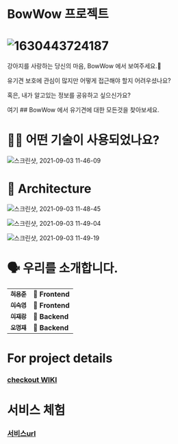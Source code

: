 # BowWow 프로젝트

# ![1630443724187](https://user-images.githubusercontent.com/74406343/131944122-ec82e856-ba4c-4b22-8491-c4af1f1415f5.jpg)

강아지를 사랑하는 당신의 마음, BowWow 에서 보여주세요.🐶

유기견 보호에 관심이 많지만 어떻게 접근해야 할지 어려우셨나요?

혹은, 내가 알고있는 정보를 공유하고 싶으신가요?

여기 ## BowWow 에서 유기견에 대한 모든것을 찾아보세요.

# 🕵🏼 어떤 기술이 사용되었나요?
![스크린샷, 2021-09-03 11-46-09](https://user-images.githubusercontent.com/74406343/131942982-3ed7c90f-ec1e-4c81-a960-a748a7c4e510.png)

# 🔨 Architecture
![스크린샷, 2021-09-03 11-48-45](https://user-images.githubusercontent.com/74406343/131943322-6c242352-ed67-4db0-80a4-1ac83ba27f1f.png)

![스크린샷, 2021-09-03 11-49-04](https://user-images.githubusercontent.com/74406343/131943332-5f9b1f44-5007-49b6-ae14-57921d223c02.png)

![스크린샷, 2021-09-03 11-49-19](https://user-images.githubusercontent.com/74406343/131943336-d92d51e9-66c4-4e67-aa61-bf00b90884d0.png)

# 🗣 우리를 소개합니다.
<table>
  <tbody>
    <tr>
      <td align="center">
        <a href="https://github.com/dydwns2441">
          <sub>
            <b>허용준</b>
          </sub>
        </a>
        <br>
      </td>
      <td>
        <strong>🚩 Frontend</strong>
      </td>
    </tr>
     <tr>
      <td align="center">
        <a href="https://github.com/22sook00">
          <sub>
            <b>이숙영</b>
          </sub>
        </a>
        <br>
      </td>
      <td>
        <strong>🏁 Frontend</strong>
      </td>
    </tr>
      <td align="center">
        <a href="https://github.com/xxrang">
          <sub>
            <b>이재랑</b>
          </sub>
        </a>
        <br>
      </td>
      <td>
        <strong>🚩 Backend </strong>
      </td>
    </tr>
    <tr>
      <td align="center">
        <a href="https://github.com/Oh-Myeongjae">
          <sub>
            <b>오명재</b>
          </sub>
        </a>
        <br>
      </td>
      <td>
        <strong>🏁 Backend </strong>
      </td>
    </tr>
    <tr>
  </tbody>
</table>

# For project details

### [checkout WIKI](https://github.com/codestates/BowWow/wiki)

# 서비스 체험

### [서비스url](https://eteammerge.ga/)
